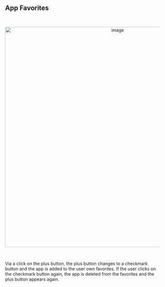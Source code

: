 ## App Favorites
<br>

<p align="center">
<img width="717" alt="image" src="https://user-images.githubusercontent.com/94133633/211009835-090cceff-4eb9-41c7-ab1e-aea17a4415e8.png">
</p>
  
<br>
  
Via a click on the plus button, the plus button changes to a checkmark button and the app is added to the user own favorites. If the user clicks on the checkmark button again, the app is deleted from the favorites and the plus button appears again.

<br>
<br>
